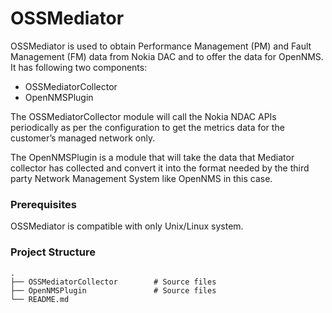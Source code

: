 # OSSMediator

OSSMediator is used to obtain Performance Management (PM) and Fault Management (FM) data from Nokia DAC and to offer the data for OpenNMS.  
It has following two components:
- OSSMediatorCollector
- OpenNMSPlugin

The OSSMediatorCollector module will call the Nokia NDAC APIs periodically as per the configuration to get the metrics data for the customer’s managed network only.  

The OpenNMSPlugin is a module that will take the data that Mediator collector has collected and convert it into the format needed by the third party Network Management System like OpenNMS in this case.

### Prerequisites

OSSMediator is compatible with only Unix/Linux system.

### Project Structure

    .  
    ├── OSSMediatorCollector        # Source files  
    ├── OpenNMSPlugin               # Source files
    └── README.md  
